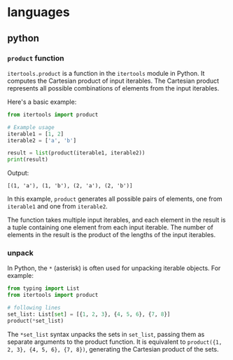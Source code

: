# languages
## python
### `product` function
`itertools.product` is a function in the `itertools` module in Python. It computes the Cartesian product of input iterables. The Cartesian product represents all possible combinations of elements from the input iterables.

Here's a basic example:

```python
from itertools import product

# Example usage
iterable1 = [1, 2]
iterable2 = ['a', 'b']

result = list(product(iterable1, iterable2))
print(result)
```

Output:
```text
[(1, 'a'), (1, 'b'), (2, 'a'), (2, 'b')]
```
In this example, `product` generates all possible pairs of elements, one from `iterable1` and one from `iterable2`.

The function takes multiple input iterables, and each element in the result is a tuple containing one element from each input iterable. The number of elements in the result is the product of the lengths of the input iterables.

### unpack
In Python, the `*` (asterisk) is often used for unpacking iterable objects. For example:

```python
from typing import List
from itertools import product

# following lines
set_list: List[set] = [{1, 2, 3}, {4, 5, 6}, {7, 8}]
product(*set_list)
```

The `*set_list` syntax unpacks the sets in `set_list`, passing them as separate arguments to the product function. It is equivalent to `product({1, 2, 3}, {4, 5, 6}, {7, 8})`, generating the Cartesian product of the sets.

